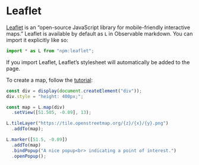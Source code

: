 # Leaflet

[Leaflet](https://leafletjs.com/) is an “open-source JavaScript library for mobile-friendly interactive maps.” Leaflet is available by default as `L` in Observable markdown. You can import it explicitly like so:

```js echo
import * as L from "npm:leaflet";
```

If you import Leaflet, Leaflet’s stylesheet will automatically be added to the page.

To create a map, follow the [tutorial](https://leafletjs.com/examples/quick-start/):

```js echo
const div = display(document.createElement("div"));
div.style = "height: 400px;";

const map = L.map(div)
  .setView([51.505, -0.09], 13);

L.tileLayer("https://tile.openstreetmap.org/{z}/{x}/{y}.png")
  .addTo(map);

L.marker([51.5, -0.09])
  .addTo(map)
  .bindPopup("A nice popup<br> indicating a point of interest.")
  .openPopup();
```

